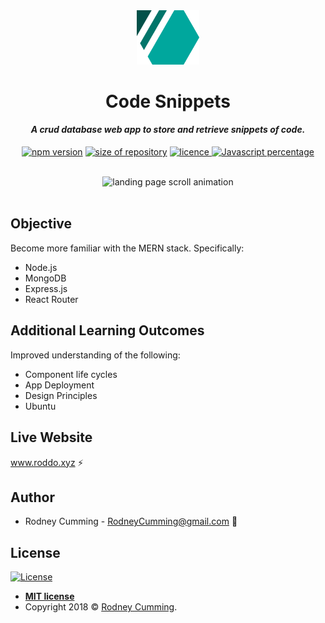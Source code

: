 <div align="center">
 <img src="./src/images/logo-fade.svg" width="100" alt="R logo">
 <br>
 <h1 size="+2">Code Snippets</h1>
 <h4><i>A crud database web app to store and retrieve snippets of code.</i></h4>

 <p align="center">
    <a href="https://www.npmjs.com/package/npm/v/6.4.1" target="_blank"><img
    	alt="npm version"
    	src="https://img.shields.io/badge/npm-6.4.1-brightgreen.svg"></a>
    <a href="#"><img
    	alt="size of repository"
    	src="https://img.shields.io/badge/Size-56.0%20KB-yellowgreen.svg"></a>
    <a href="https://badges.mit-license.org/" target="_blank"><img
    	alt="licence"
    	src="https://img.shields.io/packagist/l/doctrine/orm.svg">
	</a>
    <a href="#" target="_blank"><img
    	alt="Javascript percentage"
    	src="https://img.shields.io/badge/javascript-67.1-yellow.svg">
	</a>
</p>
<br>
 <img src="./readme-images/screen-capture.gif" width="700" alt="landing page scroll animation">
</div>
<br>

## Objective

Become more familiar with the MERN stack. Specifically:

- Node.js
- MongoDB
- Express.js
- React Router

## Additional Learning Outcomes

Improved understanding of the following:

- Component life cycles
- App Deployment
- Design Principles
- Ubuntu

## Live Website

www.roddo.xyz :zap:

## Author

- Rodney Cumming - RodneyCumming@gmail.com :email:

## License

[![License](https://img.shields.io/packagist/l/doctrine/orm.svg)](http://badges.mit-license.org)

- **[MIT license](http://badges.mit-license.org)**
- Copyright 2018 © <a href="http://fvcproductions.com" target="_blank">Rodney Cumming</a>.
